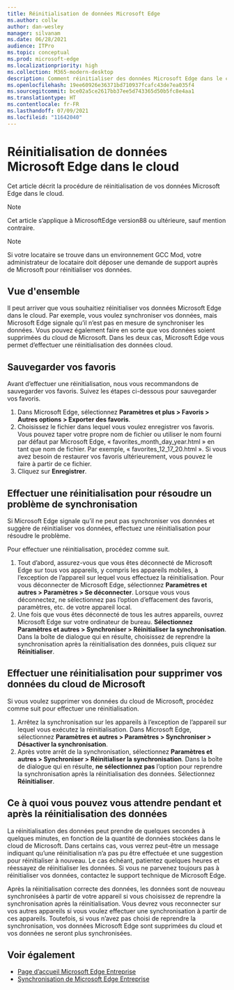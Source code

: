 ```yaml
---
title: Réinitialisation de données Microsoft Edge
ms.author: collw
author: dan-wesley
manager: silvanam
ms.date: 06/28/2021
audience: ITPro
ms.topic: conceptual
ms.prod: microsoft-edge
ms.localizationpriority: high
ms.collection: M365-modern-desktop
description: Comment réinitialiser des données Microsoft Edge dans le cloud
ms.openlocfilehash: 19ee60926e36371bd710937fcafc43de7ea035f4
ms.sourcegitcommit: bce02a5ce2617bb37ee5d743365d50b5fc8e4aa1
ms.translationtype: HT
ms.contentlocale: fr-FR
ms.lasthandoff: 07/09/2021
ms.locfileid: "11642040"
---
```

# <a name="reset-microsoft-edge-data-in-the-cloud"></a>Réinitialisation de données Microsoft Edge dans le cloud

Cet article décrit la procédure de réinitialisation de vos données Microsoft Edge dans le cloud.

> [!NOTE]
> Cet article s’applique à MicrosoftEdge version88 ou ultérieure, sauf mention contraire.

> [!NOTE]
> Si votre locataire se trouve dans un environnement GCC Mod, votre administrateur de locataire doit déposer une demande de support auprès de Microsoft pour réinitialiser vos données.

## <a name="overview"></a>Vue d'ensemble

Il peut arriver que vous souhaitiez réinitialiser vos données Microsoft Edge dans le cloud. Par exemple, vous voulez synchroniser vos données, mais Microsoft Edge signale qu’il n’est pas en mesure de synchroniser les données. Vous pouvez également faire en sorte que vos données soient supprimées du cloud de Microsoft. Dans les deux cas, Microsoft Edge vous permet d’effectuer une réinitialisation des données cloud.

## <a name="back-up-your-favorites"></a>Sauvegarder vos favoris

Avant d’effectuer une réinitialisation, nous vous recommandons de sauvegarder vos favoris. Suivez les étapes ci-dessous pour sauvegarder vos favoris.

1. Dans Microsoft Edge, sélectionnez **Paramètres et plus > Favoris > Autres options > Exporter des favoris**.
2. Choisissez le fichier dans lequel vous voulez enregistrer vos favoris. Vous pouvez taper votre propre nom de fichier ou utiliser le nom fourni par défaut par Microsoft Edge, « favorites_month_day_year.html » en tant que nom de fichier. Par exemple, « favorites_12_17_20.html ». Si vous avez besoin de restaurer vos favoris ultérieurement, vous pouvez le faire à partir de ce fichier.
3. Cliquez sur **Enregistrer**.

## <a name="perform-a-reset-to-fix-a-synchronization-problem"></a>Effectuer une réinitialisation pour résoudre un problème de synchronisation

Si Microsoft Edge signale qu’il ne peut pas synchroniser vos données et suggère de réinitialiser vos données, effectuez une réinitialisation pour résoudre le problème.

Pour effectuer une réinitialisation, procédez comme suit.

1. Tout d’abord, assurez-vous que vous êtes déconnecté de Microsoft Edge sur tous vos appareils, y compris les appareils mobiles, à l’exception de l’appareil sur lequel vous effectuez la réinitialisation. Pour vous déconnecter de Microsoft Edge, sélectionnez **Paramètres et autres > Paramètres > Se déconnecter**. Lorsque vous vous déconnectez, ne sélectionnez pas l’option d’effacement des favoris, paramètres, etc. de votre appareil local.
2. Une fois que vous êtes déconnecté de tous les autres appareils, ouvrez Microsoft Edge sur votre ordinateur de bureau. **Sélectionnez Paramètres et autres > Synchroniser > Réinitialiser la synchronisation**. Dans la boîte de dialogue qui en résulte, choisissez de reprendre la synchronisation après la réinitialisation des données, puis cliquez sur **Réinitialiser**.

## <a name="perform-a-reset-to-remove-your-data-from-microsofts-cloud"></a>Effectuer une réinitialisation pour supprimer vos données du cloud de Microsoft

Si vous voulez supprimer vos données du cloud de Microsoft, procédez comme suit pour effectuer une réinitialisation.

1. Arrêtez la synchronisation sur les appareils à l’exception de l’appareil sur lequel vous exécutez la réinitialisation.  Dans Microsoft Edge, sélectionnez **Paramètres et autres > Paramètres > Synchroniser > Désactiver la synchronisation**.  
2. Après votre arrêt de la synchronisation, sélectionnez **Paramètres et autres > Synchroniser > Réinitialiser la synchronisation**. Dans la boîte de dialogue qui en résulte, **ne sélectionnez pas** l’option pour reprendre la synchronisation après la réinitialisation des données. Sélectionnez **Réinitialiser**.

## <a name="what-to-expect-during-and-after-a-data-reset"></a>Ce à quoi vous pouvez vous attendre pendant et après la réinitialisation des données

La réinitialisation des données peut prendre de quelques secondes à quelques minutes, en fonction de la quantité de données stockées dans le cloud de Microsoft. Dans certains cas, vous verrez peut-être un message indiquant qu’une réinitialisation n’a pas pu être effectuée et une suggestion pour réinitialiser à nouveau. Le cas échéant, patientez quelques heures et réessayez de réinitialiser les données. Si vous ne parvenez toujours pas à réinitialiser vos données, contactez le support technique de Microsoft Edge.

Après la réinitialisation correcte des données, les données sont de nouveau synchronisées à partir de votre appareil si vous choisissez de reprendre la synchronisation après la réinitialisation. Vous devrez vous reconnecter sur vos autres appareils si vous voulez effectuer une synchronisation à partir de ces appareils. Toutefois, si vous n’avez pas choisi de reprendre la synchronisation, vos données Microsoft Edge sont supprimées du cloud et vos données ne seront plus synchronisées.

## <a name="see-also"></a>Voir également

- [Page d’accueil Microsoft Edge Entreprise](https://aka.ms/EdgeEnterprise)
- [Synchronisation de Microsoft Edge Entreprise](microsoft-edge-enterprise-sync.md)